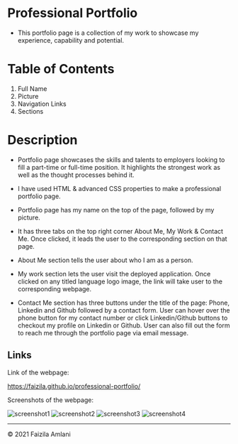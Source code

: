 # Professional Portfolio

* This portfolio page is a collection of my work to showcase my experience, capability and potential. 

# Table of Contents

1. Full Name
2. Picture
3. Navigation Links
4. Sections

# Description

* Portfolio page showcases the skills and talents to employers looking to fill a part-time or full-time position. It highlights the strongest work as well as the thought processes behind it.

* I have used HTML & advanced CSS properties to make a professional portfolio page.

* Portfolio page has my name on the top of the page, followed by my picture.

* It has three tabs on the top right corner About Me, My Work & Contact Me. Once clicked, it leads the user to the corresponding section on that page.

* About Me section tells the user about who I am as a person.

* My work section lets the user visit the deployed application. Once clicked on any titled language logo image, the link will take user to the corresponding webpage.

* Contact Me section has three buttons under the title of the page: Phone, Linkedin and Github followed by a contact form. User can hover over the phone button for my contact number or click Linkedin/Github buttons to checkout my profile on Linkedin or Github. User can also fill out the form to reach me through the portfolio page via email message.

## Links

Link of the webpage:

https://faizila.github.io/professional-portfolio/

 Screenshots of the webpage:

 ![screenshot1](https://user-images.githubusercontent.com/78191579/134256174-aa133fd8-ef02-437a-81fc-47e7b7842d06.JPG)
![screenshot2](https://user-images.githubusercontent.com/78191579/134257850-afd7b8cf-b872-4b78-baa8-9df644a64a20.JPG)
![screenshot3](https://user-images.githubusercontent.com/78191579/134256184-aee41f5a-1203-4eb8-8dab-51af46456073.JPG)
![screenshot4](https://user-images.githubusercontent.com/78191579/134256192-7d79459f-6e3b-4a31-b86d-865f971b1f5e.JPG)




- - -
© 2021 Faizila Amlani